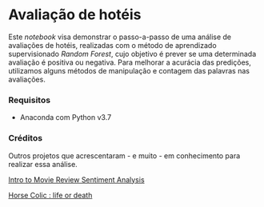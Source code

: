 # Avaliação de hotéis

Este *notebook* visa demonstrar o passo-a-passo de uma análise de avaliações de hotéis, realizadas com o método de aprendizado supervisionado *Random Forest*, cujo objetivo é prever se uma determinada avaliação é positiva ou negativa. Para melhorar a acurácia das predições, utilizamos alguns métodos de manipulação e contagem das palavras nas avaliações. 

### Requisitos
- Anaconda com Python v3.7

### Créditos

Outros projetos que acrescentaram - e muito - em conhecimento para realizar essa análise.

[Intro to Movie Review Sentiment Analysis](https://www.kaggle.com/divsinha/sentiment-analysis-countvectorizer-tf-idf)


[Horse Colic : life or death](https://www.kaggle.com/surya635/horse-colic-life-or-death) 